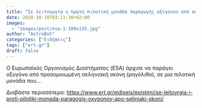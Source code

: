 ```yaml
---
title: "Σε λειτουργία η πρώτη πιλοτική μονάδα παραγωγής οξυγόνου από σεληνιακή σκόνη"
date: 2020-10-18T03:11:30+02:00
images:
  - "images/post/esa-1-180x135.jpg"
author: "AstroBot"
categories: ["Ειδήσεις"]
tags: ["ert.gr"]
draft: false
---
```


Ο Ευρωπαϊκός Οργανισμός Διαστήματος (ESA) άρχισε να παράγει οξυγόνο από προσομοιωμένη σεληνιακή σκόνη (ρηγόλιθο), σε μια πιλοτική μονάδα που...

Διαβάστε περισσότερα: https://www.ert.gr/eidiseis/epistimi/se-leitoyrgia-i-proti-pilotiki-monada-paragogis-oxygonoy-apo-seliniaki-skoni/

